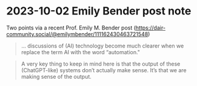 # 2023-10-02 Emily Bender post note

Two points via a recent Prof. Emily M. Bender post (https://dair-community.social/@emilymbender/111162430463721548)  

> ... discussions of (AI) technology become much clearer when we replace the term AI with the word “automation."  

> A very key thing to keep in mind here is that the output of these (ChatGPT-like) systems don’t actually make sense. It’s that we are making sense of the output.  

